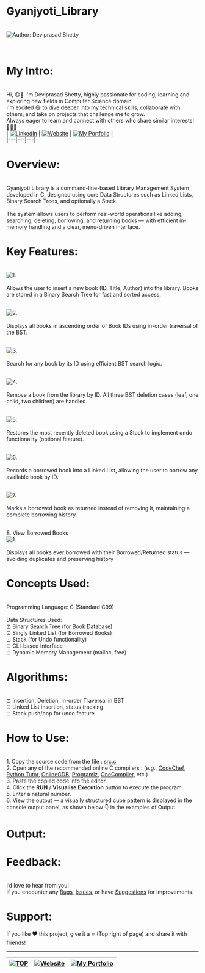 # Gyanjyoti_Library 

<br> ![Author: Deviprasad Shetty](https://img.shields.io/badge/Author-💫_Deviprasad%20Shetty-000000?style=for-the-badge&labelColor=white)

<br> 

# My Intro:
<br> Hi, 😃👋 I'm Deviprasad Shetty, highly passionate for coding, learning and exploring new fields in Computer Science domain. 
<br> I'm excited 😃 to dive deeper into my technical skills, collaborate with others, and take on projects that challenge me to grow. 
<br> Always eager to learn and connect with others who share similar interests! 🤗🧑‍💻
<br> 
| [![LinkedIn](https://img.shields.io/badge/LinkedIn-%230077B5?style=for-the-badge&logo=LinkedIn&logoColor=white)](https://linkedin.com/in/deviprasad-shetty-4bba49313) | [![Website](https://img.shields.io/badge/Website-indigo?style=for-the-badge&logo=About.me&logoColor=white)](https://yourwebsite.com/) | [![My Portfolio](https://img.shields.io/badge/My_Portfolio-000?style=for-the-badge&logo=GitHub&logoColor=white)](https://github.com/DeviprasadShetty9833/My_Portfolio)  |                      
|---|---|---|


# Overview:

<br> Gyanjyoti Library is a command-line-based Library Management System developed in C, designed using core Data Structures such as Linked Lists, Binary Search Trees, and optionally a Stack.
<br> 
<br> The system allows users to perform real-world operations like adding, searching, deleting, borrowing, and returning books — with efficient in-memory handling and a clear, menu-driven interface.
<br> 

# Key Features:

<br> ![1.](https://img.shields.io/badge/_1._-Add_Book-000080?style=for-the-badge&labelColor=white)   
<br> Allows the user to insert a new book (ID, Title, Author) into the library. Books are stored in a Binary Search Tree for fast and sorted access.
<br> 

<br> ![2.](https://img.shields.io/badge/_2._-View_Books-000080?style=for-the-badge&labelColor=white)   
<br> Displays all books in ascending order of Book IDs using in-order traversal of the BST.
<br> 

<br> ![3.](https://img.shields.io/badge/_3._-Search_Book-000080?style=for-the-badge&labelColor=white)   
<br> Search for any book by its ID using efficient BST search logic.
<br> 

<br> ![4.](https://img.shields.io/badge/_4._-Delete_Book-000080?style=for-the-badge&labelColor=white)   
<br> Remove a book from the library by ID. All three BST deletion cases (leaf, one child, two children) are handled.
<br> 

<br> ![5.](https://img.shields.io/badge/_5._-Undo_Last_Deleted_Book-000080?style=for-the-badge&labelColor=white)   
<br> Restores the most recently deleted book using a Stack to implement undo functionality (optional feature).
<br> 

<br> ![6.](https://img.shields.io/badge/_6._-Borrow_Book-000080?style=for-the-badge&labelColor=white)   
<br> Records a borrowed book into a Linked List, allowing the user to borrow any available book by ID.
<br> 

<br> ![7.](https://img.shields.io/badge/_7._-Return_Book-000080?style=for-the-badge&labelColor=white)   
<br> Marks a borrowed book as returned instead of removing it, maintaining a complete borrowing history.
<br> 

<br> 8. View Borrowed Books
<br> ![1.](https://img.shields.io/badge/_8._-View_Borrowed_Books-000080?style=for-the-badge&labelColor=white)   
<br> Displays all books ever borrowed with their Borrowed/Returned status — avoiding duplicates and preserving history
<br> 

# Concepts Used:

<br> Programming Language: C (Standard C99)
<br> 
<br> Data Structures Used:
<br> ⊡⁠ Binary Search Tree (for Book Database)
<br> ⊡⁠ Singly Linked List (for Borrowed Books)
<br> ⊡⁠ Stack (for Undo functionality)
<br> ⊡⁠ CLI-based Interface
<br> ⊡⁠ Dynamic Memory Management (malloc, free)
<br> 

# Algorithms:

<br> ⊡⁠ Insertion, Deletion, In-order Traversal in BST
<br> ⊡⁠ Linked List insertion, status tracking
<br> ⊡⁠ Stack push/pop for undo feature
<br> 

# How to Use:

<br> 1. Copy the source code from the file : [src.c]() 
<br> 2. Open any of the recommended online C compilers : (e.g., [CodeChef](https://www.codechef.com/c-online-compiler), [Python Tutor](https://pythontutor.com/c.html#mode=edit), [OnlineGDB](https://www.onlinegdb.com/online_c_compiler), [Programiz](https://www.programiz.com/c-programming/online-compiler/), [OneCompiler](https://onecompiler.com/c), etc.)
<br> 3. Paste the copied code into the editor.
<br> 4. Click the **RUN** / **Visualise Execution** button to execute the program.
<br> 5. Enter a natural number.
<br> 6. View the output — a visually structured cube pattern is displayed in the console output panel, as shown below 👇 in the examples of Output.
   

# Output:

# Feedback:
<br> I’d love to hear from you!
<br> If you encounter any [Bugs](https://github.com/DeviprasadShetty9833/Library_Management_System/blob/main/Issue_Template/Bug_report.md), [Issues](https://github.com/DeviprasadShetty9833/Library_Management_System/issues), or have [Suggestions](https://github.com/DeviprasadShetty9833/Library_Management_System/blob/main/Issue_Template/Features_report.md) for improvements.

# Support:
If you like ❤️ this project, give it a ⭐ (Top right of page) and share it with friends!

---

| [![TOP](https://img.shields.io/badge/_🔺_-Navigate_to_TOP_↑_-blue?style=for-the-badge&labelColor=white)](#Overview) | [![Website](https://img.shields.io/badge/Back_to-Website-indigo?style=for-the-badge&logo=About.me&logoColor=white)](https://yourwebsite.com/) |[![My Portfolio](https://img.shields.io/badge/Back_to-My_Portfolio-000?style=for-the-badge&logo=GitHub&logoColor=white)](https://github.com/DeviprasadShetty9833/My_Portfolio) |
|---|---|---|



